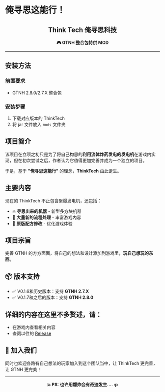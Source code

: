 # 俺寻思这能行！

<div align="center">

## Think Tech 俺寻思科技

**🎮 GTNH 整合包特供 MOD**

</div>

---

##  安装方法

### 前置要求
- GTNH 2.8.0/2.7.X 整合包

### 安装步骤
1. 下载对应版本的 ThinkTech
2. 将 jar 文件放入 `mods` 文件夹

##  项目简介

该项目在立项之初只是为了将自己构思的**利用流体炸药发电的发电机**在游戏内实现，但在初次尝试之后，作者认为它值得更加完善并成为一个独立的项目。

于是，基于 **"俺寻思这能行"** 的理念，**ThinkTech** 由此诞生。

##  主要内容

现在的 ThinkTech 不止包含聚爆发电机，还包括：

- 🔥 **寻思出来的机器** - 新型多方块机器
- 🔧 **大量新的流程处理** - 丰富游戏内容
- 📝 **原版配方修改** - 优化游戏体验

##  项目宗旨

完善 GTNH 的方方面面，将自己的想法和设计添加到游戏里，**玩自己想玩的东西**。

## 📦 版本支持

- ✅ V0.1.6和历史版本：支持 **GTNH 2.7.X** 
- ✅ V0.1.7和之后的版本：支持 **GTNH 2.8.0**

## 详细的内容在这里不多赘述，请：
-  在游戏内查看相关内容
-  查阅以往的 [Release](../../releases)

## 🤝 加入我们

同时也欢迎各路有自己想法的玩家加入到这个团队当中，让 ThinkTech 更完善，让 GTNH 更完美！

---

<div align="center">

**💥 PS: 也许用爆炸会有奇迹发生.... :p**

</div>
